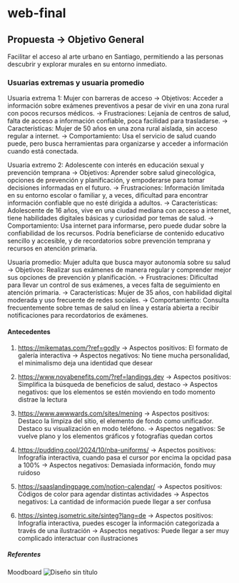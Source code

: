 # web-final
## Propuesta → Objetivo General
Facilitar el acceso al arte urbano en Santiago, permitiendo a las personas descubrir y explorar murales en su entorno inmediato.

### Usuarias extremas y usuaria promedio
Usuaria extrema 1:  Mujer con barreras de acceso
→ Objetivos: Acceder a información sobre exámenes preventivos a pesar de vivir en una zona rural con pocos recursos médicos.
→ Frustraciones: Lejanía de centros de salud, falta de acceso a información confiable, poca facilidad para trasladarse.
→ Características: Mujer de 50 años en una zona rural aislada, sin acceso regular a internet.
→ Comportamiento: Usa el servicio de salud cuando puede, pero busca herramientas para organizarse y acceder a información cuando está conectada.

Usuaria extremo 2: Adolescente con interés en educación sexual y prevención temprana
→ Objetivos: Aprender sobre salud ginecológica, opciones de prevención y planificación, y empoderarse para tomar decisiones informadas en el futuro.
→ Frustraciones: Información limitada en su entorno escolar o familiar y, a veces, dificultad para encontrar información confiable que no esté dirigida a adultos.
→ Características: Adolescente de 16 años, vive en una ciudad mediana con acceso a internet, tiene habilidades digitales básicas y curiosidad por temas de salud.
→ Comportamiento: Usa internet para informarse, pero puede dudar sobre la confiabilidad de los recursos. Podría beneficiarse de contenido educativo sencillo y accesible, y de recordatorios sobre prevención temprana y recursos en atención primaria.

Usuaria promedio: Mujer adulta que busca mayor autonomía sobre su salud
→  Objetivos: Realizar sus exámenes de manera regular y comprender mejor sus opciones de prevención y planificación.
→  Frustraciones: Dificultad para llevar un control de sus exámenes, a veces falta de seguimiento en atención primaria.
→  Características: Mujer de 35 años, con habilidad digital moderada y uso frecuente de redes sociales.
→  Comportamiento: Consulta frecuentemente sobre temas de salud en línea y estaría abierta a recibir notificaciones para recordatorios de exámenes.

#### Antecedentes
1. https://mikematas.com/?ref=godly 
→ Aspectos positivos: El formato de galería interactiva 
→ Aspectos negativos: No tiene mucha personalidad, el minimalismo deja una identidad que desear

2. https://www.novabenefits.com/?ref=landings.dev
→ Aspectos positivos: Simplifica la búsqueda de beneficios de salud, destaco 
→ Aspectos negativos: que los elementos se estén moviendo en todo momento distrae la lectura

3. https://www.awwwards.com/sites/mening
→ Aspectos positivos: Destaco la limpiza del sitio, el elemento de fondo como unificador. Destaco su visualización en modo teléfono.
→ Aspectos negativos: Se vuelve plano y los elementos gráficos y fotografías quedan cortos

4. https://pudding.cool/2024/10/nba-uniforms/
→  Aspectos positivos: Infografía interactiva, cuando pasa el cursor por encima la opcidad pasa a 100%
→  Aspectos negativos: Demasiada información, fondo muy ruidoso

5. https://saaslandingpage.com/notion-calendar/
→  Aspectos positivos: Códigos de color para agendar distintas actividades
→  Aspectos negativos: La cantidad de información puede llegar a ser confusa

6. https://sinteg.isometric.site/sinteg?lang=de
→  Aspectos positivos: Infografía interactiva, puedes escoger la información categorizada a través de una ilustración
→  Aspectos negativos: Puede llegar a ser muy complicado interactuar con ilustraciones

##### Referentes
Moodboard
![Diseño sin título](https://github.com/user-attachments/assets/35d35fc4-aac2-47f1-a7ee-b3d63a01865f)

